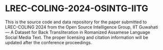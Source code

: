 # LREC-COLING-2024-OSINTG-IITG
This is the source code and data repository for the paper submitted to LREC-COLING 2024 from the Open Source Intelligence Group, IIT Guwahati — A Dataset for Back Transliteration in Romanized Assamese Language Social Media Text. The proper licensing and citation information will be updated after the conference proceedings.
